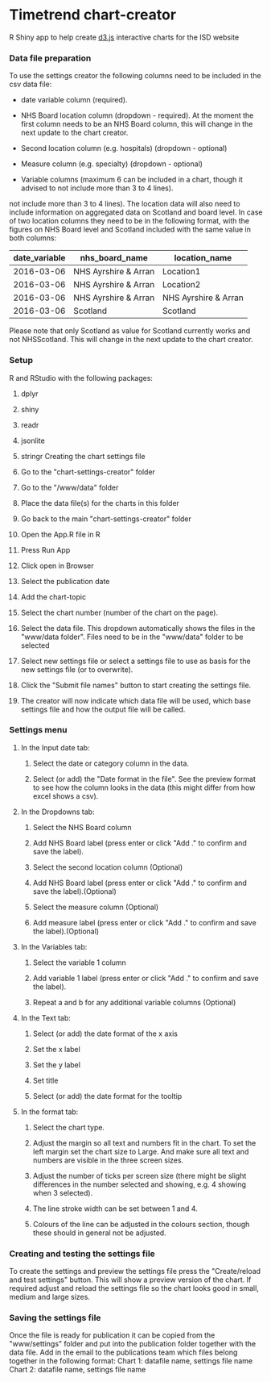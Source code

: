
# Timetrend chart-creator
R Shiny app to help create [d3.js](https://d3js.org/) interactive charts for the ISD website

### Data file preparation
To use the settings creator the following columns need to be included in the csv data file: 

*	date variable column (required). 

*	NHS Board location column (dropdown - required). At the moment the first column needs to be an NHS Board column, this will change in the next update to the chart creator. 

*	Second location column (e.g. hospitals) (dropdown - optional)

*	Measure column (e.g. specialty) (dropdown - optional)  

*	Variable columns (maximum 6 can be included in a chart, though it advised to not include more than 3 to 4 lines). 

not include more than 3 to 4 lines). 
The location data will also need to include information on aggregated data on Scotland and board level. In case of two location columns they need to be in the following format, with the figures on NHS Board level and Scotland included with the same value in both columns: 

| date_variable |	nhs_board_name |	location_name |
| ------------- | -------------- |-------------- |
| 2016-03-06 | NHS Ayrshire & Arran	| Location1 |
| 2016-03-06	| NHS Ayrshire & Arran |	Location2 |
| 2016-03-06 |	NHS Ayrshire & Arran |	NHS Ayrshire & Arran |
| 2016-03-06	| Scotland	| Scotland |
 
Please note that only Scotland as value for Scotland currently works and not NHSScotland. This will change in the next update to the chart creator.

### Setup

R and RStudio with the following packages: 

1.	dplyr
2.	shiny
3.	readr
4.	jsonlite
5.	stringr
Creating the chart settings file
1.	Go to the "chart-settings-creator" folder
2.	Go to the "/www/data" folder
3.	Place the data file(s) for the charts in this folder
4.	Go back to the main "chart-settings-creator" folder 
5.	Open the App.R file in R
6.	Press Run App 
 
7.	Click open in Browser 
 
8.	Select the publication date
9.	Add the chart-topic
10.	Select the chart number (number of the chart on the page). 
11.	Select the data file. This dropdown automatically shows the files in the "www/data folder". Files need to be in the "www/data" folder to be selected
12.	Select new settings file or select a settings file to use as basis for the new settings file (or to overwrite). 
13.	Click the "Submit file names" button to start creating the settings file.
14.	The creator will now indicate which data file will be used, which base settings file and how the output file will be called. 

### Settings menu 
1.	In the Input date tab:

     1.	Select the date or category column in the data. 

     2.	Select (or add) the "Date format in the file". See the preview format to see how the column looks in the data (this might differ from how excel shows a csv).


2.	In the Dropdowns tab:

     1.	Select the NHS Board column 
  
     2.	Add NHS Board label (press enter or click "Add ."  to confirm and save the label).
  
     3.	Select the second location column (Optional)
  
     4.	Add NHS Board label (press enter or click "Add ."  to confirm and save the label).(Optional)
  
     5.	Select the measure column (Optional)
  
     6.	Add measure label (press enter or click "Add ."  to confirm and save the label).(Optional)
  
3.	In the Variables tab:

     1.	Select the variable 1 column 
  
     2.	Add variable 1 label (press enter or click "Add ."  to confirm and save the label).
  
     3.	Repeat a and b for any additional variable columns (Optional)
  
4.	In the Text tab:

     1.	Select (or add) the date format of the x axis
  
     2.	Set the x label
  
     3.	Set the y label
  
     4. Set title 
  
     5. Select (or add) the date format for the tooltip
  
5.	In the format tab:

     1. Select the chart type.
  
     2. Adjust the margin so all text and numbers fit in the chart. To set the left margin set the chart size to Large. And make sure all text and numbers are visible in the three screen sizes. 
  
     3. Adjust the number of ticks per screen size (there might be slight differences in the number selected and showing, e.g. 4 showing when 3 selected).  
  
     4. The line stroke width can be set between 1 and 4.
  
     5. Colours of the line can be adjusted in the colours section, though these should in general not be adjusted. 
  
### Creating and testing the settings file

To create the settings and preview the settings file press the "Create/reload and test settings" button. This will show a preview version of the chart. If required adjust and reload the settings file so the chart looks good in small, medium and large sizes. 

### Saving the settings file
Once the file is ready for publication it can be copied from the "www/settings" folder and put into the publication folder together with the data file. Add in the email to the publications team which files belong together in the following format: 
Chart 1: datafile name, settings file name  
Chart 2: datafile name, settings file name  



